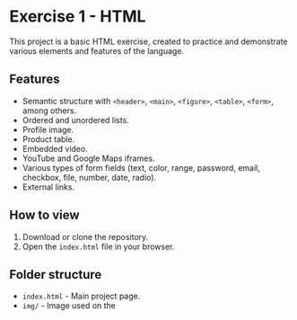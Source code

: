 # Exercise 1 - HTML

This project is a basic HTML exercise, created to practice and demonstrate various elements and features of the language.

## Features

- Semantic structure with `<header>`, `<main>`, `<figure>`, `<table>`, `<form>`, among others.
- Ordered and unordered lists.
- Profile image.
- Product table.
- Embedded video.
- YouTube and Google Maps iframes.
- Various types of form fields (text, color, range, password, email, checkbox, file, number, date, radio).
- External links.

## How to view

1. Download or clone the repository.
2. Open the `index.html` file in your browser.

## Folder structure

- `index.html` - Main project page.
- `img/` - Image used on the